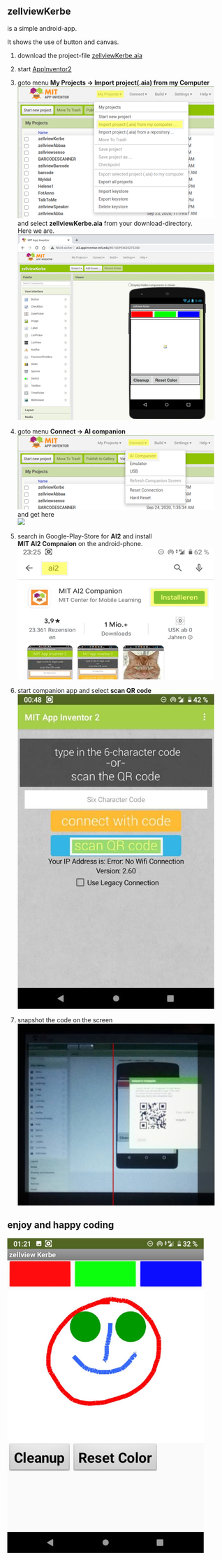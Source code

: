 
## zellviewKerbe 

is a simple android-app.

It shows the use of button and canvas.

1. download the project-file [zellviewKerbe.aia](https://zellview.net/dl/zellviewKerbe.aia)

1. start [AppInventor2](http://ai2.appinventor.mit.edu)

1. goto menu 
__My Projects -> Import project(.aia) from my Computer__  
![](Rsrc/selectaia.png)  
and select __zellviewKerbe.aia__ from your download-directory.  
Here we are.  
![](Rsrc/openkerbe.png)  

1. goto menu __Connect -> AI companion__  
![](Rsrc/connectaicompanion.png)  
and get here  
![](Rsrc/connectaicompanion2.png)  

1. search in Google-Play-Store for __AI2__ and install  
__MIT AI2 Compnaion__ on the android-phone.  
![](Rsrc/getai2companion.png)

1. start companion app and select __scan QR code__  
![](Rsrc/startcompanionapp.png)  


1. snapshot the code on the screen  
![](Rsrc/scanqrcode.png)  


## enjoy and happy coding  

![](Rsrc/kerbe1.png)
